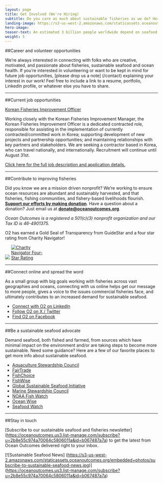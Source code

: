 ```yaml
---
layout: page 
title: Get Involved (We're Hiring)
subtitle: Do you care as much about sustainable fisheries as we do? Here are a few ways to contribute.
landing-image: https://s3-us-west-2.amazonaws.com/staticassets.oceanoutcomes.org/rollover+images/join-our-team-rollover.jpg
hero-image:
teaser-text: An estimated 3 billion people worldwide depend on seafood as their primary source of protein. Seafood plays a vital role in food security, ocean health, and local economies. Here’s what you can do to get involved and support more sustainable fisheries. 
weight: 5
---
```

##Career and volunteer opportunities

We’re always interested in connecting with folks who are creative, motivated, and passionate about fisheries, sustainable seafood and ocean health. If you’re interested in volunteering or want to be kept in mind for future job opportunities, [please drop us a note] (/contact) explaining your interest in our work! Feel free to include a link to a resume, portfolio, LinkedIn profile, or whatever else you have to share. 

-----
##Current job opportunities

<a href="https://apply.workable.com/ocean-outcomes/j/420F4BAF53/" target="_blank">Korean Fisheries Improvement Officer</a>

Working closely with the Korean Fisheries Improvement Manager, the Korean Fisheries Improvement Officer is a dedicated contracted role, responsible for assisting in the implementation of currently contracted/committed work in Korea; supporting development of new projects and partnership opportunities; and maintaining relationships with key partners and stakeholders. We are seeking a contractor based in Korea, who can travel nationally, and internationally. Recruitment will continue until August 31st. 

<a href="https://apply.workable.com/ocean-outcomes/j/420F4BAF53/" target="_blank">Click here for the full job description and application details.</a> 

-----
##Contribute to improving fisheries 

Did you know we are a mission driven nonprofit? We’re working to ensure ocean resources are abundant and sustainably harvested, and that fisheries, fishing communities, and fishery-based livelihoods flourish. <a href="https://www.paypal.com/cgi-bin/webscr?cmd=_s-xclick&hosted_button_id=M6GDSMR3CKSWJ" target="_blank">**Support our efforts by making donation**</a>. Have a question about a donation? Just email us at **donate@oceanoutcomes.org**.  

*Ocean Outcomes is a registered a 501(c)(3) nonprofit organization and our Tax ID is 46-4901375.* 

O2 has earned a Gold Seal of Transparency from GuideStar and a four star rating from Charity Navigator! 

<a href="https://www.guidestar.org/profile/shared/9c87b1e5-f828-4ef4-9f52-ad1d33ab3eb6" target="_blank"><img src="https://widgets.guidestar.org/TransparencySeal/9523457" /></a> 
<a href="https://www.charitynavigator.org/ein/464901375" target="_blank" ><img src="https://charitynavigator.org/content/dam/cn/cn/badges/Four-StarRatingBadge-FullColor.png" alt="Charity Navigator Four-Star Rating" style="max-width: 120px;"/></a>

-----

##Connect online and spread the word 

As a small group with big goals working with fisheries across vast geographies and oceans, connecting with us online helps get our message to more people, gives a voice to the issues commercial fisheries face, and ultimately contributes to an increased demand for sustainable seafood.

 * <a href="https://www.linkedin.com/company/oceanoutcomes/" target="_blank">Connect with O2 on LinkedIn</a>
 * <a href="http://www.twitter.com/oceanoutcomes" target="_blank">Follow O2 on X / Twitter</a>
 * <a href="http://www.facebook.com/oceanoutcomes" target="_blank">Find O2 on Facebook</a>

-----
##Be a sustainable seafood advocate

Demand seafood, both fished and farmed, from sources which have minimal impact on the environment and/or are taking steps to become more sustainable. Need some guidance? Here are a few of our favorite places to get more info about sustainable seafood.
  
 * <a href="http://www.asc-aqua.org/" target="_blank">Aquaculture Stewardship Council</a>
 * <a href="http://fairtradeusa.org/certification/producers/seafood" target="_blank">FairTrade</a>
 * <a href="http://www.fishchoice.com/" target="_blank">FishChoice</a>
 * <a href="https://www.fishwise.org" target="_blank">FishWise</a>
 * <a href="http://www.ourgssi.org" target="_blank">Global Sustainable Seafood Initiative</a>
 * <a href="https://www.msc.org/" target="_blank">Marine Stewardship Council</a>
 * <a href="https://www.fisheries.noaa.gov/topic/sustainable-seafood" target="_blank">NOAA Fish Watch</a>
 * <a href="http://www.oceanwise.ca/seafood" target="_blank">Ocean Wise</a>
 * <a href="http://www.seafoodwatch.org/" target="_blank">Seafood Watch</a>

-----
##Stay in touch

[Subscribe to our sustainable seafood and fisheries newsletter] (https://oceanoutcomes.us3.list-manage.com/subscribe?u=2b8e55c974a70064c5806011a&id=b067487a7a) to get the latest from Ocean Outcomes delivered right to your inbox.

[![Sustainable Seafood News]
(https://s3-us-west-2.amazonaws.com/staticassets.oceanoutcomes.org/embedded+photos/subscribe-to-sustainable-seafood-news.jpg)] (https://oceanoutcomes.us3.list-manage.com/subscribe?u=2b8e55c974a70064c5806011a&id=b067487a7a)
